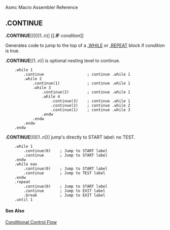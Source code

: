 Asmc Macro Assembler Reference

## .CONTINUE

**.CONTINUE**[([0]1..n)] [[**.IF** _condition_]]

Generates code to jump to the top of a [.WHILE](dot_while.md) or [.REPEAT](dot_repeat.md) block if _condition_ is true.

**.CONTINUE**[(1..n)] is optional nesting level to continue.

```
    .while 1
        .continue                   ; continue .while 1
        .while 2
            .continue(1)            ; continue .while 1
            .while 3
                .continue(2)        ; continue .while 1
                .while 4
                    .continue(3)    ; continue .while 1
                    .continue(2)    ; continue .while 2
                    .continue(1)    ; continue .while 3
                .endw
            .endw
        .endw
    .endw
```

**.CONTINUE**[(0[1..n])] jump's directly to START label: no TEST.

```
    .while 1
        .continue(0)    ; Jump to START label
        .continue       ; Jump to START label
    .endw
    .while eax
        .continue(0)    ; Jump to START label
        .continue       ; Jump to TEST label
    .endw
    .repeat
        .continue(0)    ; Jump to START label
        .continue       ; Jump to EXIT label
        .break          ; Jump to EXIT label
    .until 1
```

#### See Also

[Conditional Control Flow](conditional-control-flow.md)

